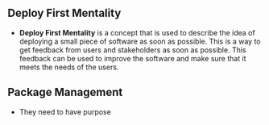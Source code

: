 ## Deploy First Mentality

- **Deploy First Mentality** is a concept that is used to describe the idea of deploying a small piece of software as soon as possible. This is a way to get feedback from users and stakeholders as soon as possible. This feedback can be used to improve the software and make sure that it meets the needs of the users.

## Package Management
 - They need to have purpose
    